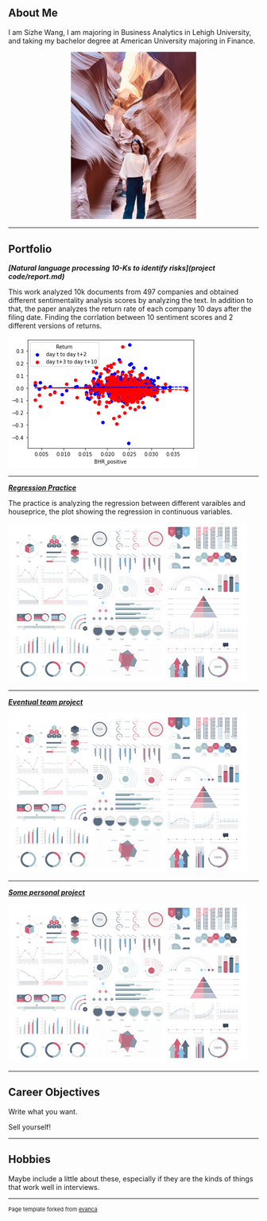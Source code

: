 ## About Me

I am Sizhe Wang, I am majoring in Business Analytics in Lehigh University, and taking my bachelor degree at American University majoring in Finance.

<p style="text-align:center;">
  <img class="img-circle" src="images/deb85b36138469ef689ed65860789c5.jpg" width="50%">
</p>

---

## Portfolio

<!-- You can link to other websites, PDFs in this repo, and other pages in this repo -->

_**[Natural language processing 10-Ks to identify risks](project code/report.md)**_

This work analyzed 10k documents from 497 companies and obtained different sentimentality analysis scores by analyzing the text. In addition to that, the paper analyzes the return rate of each company 10 days after the filing date. Finding the corrlation between 10 sentiment scores and 2 different versions of returns.

<img src="project code/output_58_0.png?raw=true"/>

---

_**[Regression Practice](regression/regression.md)**_

The practice is analyzing the regression between different varaibles and houseprice, the plot showing the regression in continuous variables. 

<img src="images/dummy_thumbnail.jpg?raw=true"/>

---

_**[Eventual team project](https://sizhewanglehigh.github.io/3guys/)**_

<img src="images/dummy_thumbnail.jpg?raw=true"/>

---

_**[Some personal project](/pdf/sample_presentation.pdf)**_

<img src="images/dummy_thumbnail.jpg?raw=true"/>

---

## Career Objectives

Write what you want. 

Sell yourself!

---

## Hobbies

Maybe include a little about these, especially if they are the kinds of things that work well in interviews.

---
<p style="font-size:11px">Page template forked from <a href="https://github.com/evanca/quick-portfolio">evanca</a></p>
<!-- Remove above link if you don't want to attibute -->
